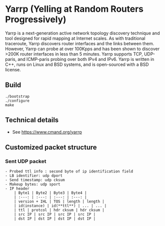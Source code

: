 Yarrp (Yelling at Random Routers Progressively)
=========

Yarrp is a next-generation active network topology discovery technique and tool
designed for rapid mapping at Internet scales. As with traditional traceroute,
Yarrp discovers router interfaces and the links between them. However, Yarrp
can probe at over 100Kpps and has been shown to discover >200K router
interfaces in less than 5 minutes. Yarrp supports TCP, UDP-paris, and
ICMP-paris probing over both IPv4 and IPv6. Yarrp is written in C++, runs on
Linux and BSD systems, and is open-sourced with a BSD license.

## Build

```shell
./bootstrap
./configure
make
```

## Technical details

* See https://www.cmand.org/yarrp

## Customized packet structure
### Sent UDP packet
	- Probed ttl info : second byte of ip identification field 
	- LB identifier: udp dport
	- Send timestamp: udp cksum
	- Makeup bytes: udp sport
	- IP header
		| Byte1 | Byte2 | Byte3 | Byte4 |
		| :---: | :---: | :---: | :---: |
		| version + IHL | TOS | length | length |
		| id(instance) | id(**ttl**) | ... | ... |
		| ttl | protcol | hdr cksum | hdr cksum |
		| src IP | src IP | src IP | src IP |
		| dst IP | dst IP | dst IP | dst IP |
